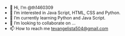 - 👋 Hi, I’m @th1460309
- 👀 I’m interested in Java Script, HTML, CSS and Python.
- 🌱 I’m currently learning Python and Java Script.
- 💞️ I’m looking to collaborate on ...
- 📫 How to reach me tevangelista504@gmail.com


